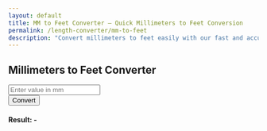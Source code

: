 ```yaml
---
layout: default
title: MM to Feet Converter – Quick Millimeters to Feet Conversion
permalink: /length-converter/mm-to-feet
description: "Convert millimeters to feet easily with our fast and accurate converter. Perfect for engineering, carpentry, and technical projects."
---
```


<div class="container p-4">
    <div class="card shadow-lg p-4 col-12 col-sm-8 col-md-6">
        <h2 class="text-center mb-4">Millimeters to Feet Converter</h2>
        <div class="mb-3">
            <input type="number" id="inputValue" class="form-control shadow" placeholder="Enter value in mm">
        </div>
        <button class="btn btn-primary btn-shadow w-100" onclick="convert()">Convert</button>
        <div class="mt-3">
            <h4>Result: <span id="result">-</span></h4>
        </div>
    </div>
</div>

<script>
    function convert() {
        let inputValue = document.getElementById("inputValue").value;
        let resultElement = document.getElementById("result");

        if (inputValue === "" || isNaN(inputValue)) {
            resultElement.innerText = "Please enter a valid number";
            return;
        }

        let result = inputValue / 304.8; // Convert millimeters to feet
        resultElement.innerText = result.toFixed(4) + " feet";
    }
</script>